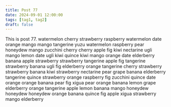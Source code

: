 ```yaml
---
title: Post 77
date: 2024-09-01 12:00:00
tags: [tag1, tag2]
draft: false
---
```

This is post 77.
watermelon
cherry
strawberry
raspberry
watermelon
date
orange
mango
mango
tangerine
yuzu
watermelon
raspberry
pear
honeydew
mango
zucchini
cherry
cherry
apple
fig
kiwi
nectarine
ugli
mango
lemon
date
ugli
kiwi
quince
kiwi
mango
orange
date
elderberry
banana
apple
strawberry
strawberry
tangerine
apple
fig
tangerine
strawberry
banana
ugli
fig
elderberry
orange
tangerine
cherry
strawberry
strawberry
banana
kiwi
strawberry
nectarine
pear
grape
banana
elderberry
tangerine
quince
strawberry
orange
raspberry
fig
zucchini
quince
date
orange
orange
banana
pear
fig
xigua
pear
orange
banana
lemon
grape
elderberry
orange
tangerine
apple
lemon
banana
mango
honeydew
honeydew
honeydew
orange
banana
quince
fig
apple
xigua
strawberry
mango
elderberry
